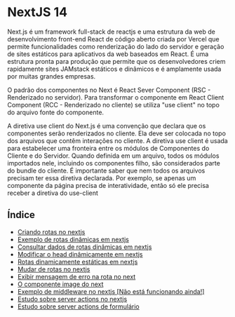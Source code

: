 # NextJS 14

Next.js é um framework full-stack de reactjs e uma estrutura da web de desenvolvimento front-end React de código aberto criada por Vercel
que permite funcionalidades como renderização do lado do servidor e geração de sites estáticos para aplicativos da web baseados em React.
É uma estrutura pronta para produção que permite que os desenvolvedores criem
rapidamente sites JAMstack estáticos e dinâmicos e é amplamente usada por muitas grandes empresas.

O padrão dos componentes no Next é React Sever Component (RSC - Renderizado no servidor). Para transformar o componente em React Client Component
(RCC - Renderizado no cliente) se utiliza
"use client" no topo do arquivo fonte do componente.

A diretiva use client do Next.js é uma convenção que declara que os componentes serão renderizados no cliente. Ela deve ser colocada no topo dos arquivos que contêm interações no cliente. 
A diretiva use client é usada para estabelecer uma fronteira entre os módulos de Componentes do Cliente e do Servidor. Quando definida em um arquivo,
todos os módulos importados nele, incluindo os componentes filho, são considerados parte do bundle do cliente. 
É importante saber que nem todos os arquivos precisam ter essa diretiva declarada. Por exemplo, se apenas um componente
da página precisa de interatividade, então só ele precisa receber a diretiva do use-client

## Índice

- [Criando rotas no nextjs](https://github.com/Dirack/Estudos/tree/master/react/nextjs14/criando_rotas#criando-rotas-no-nextjs)
- [Exemplo de rotas dinâmicas em nextjs](https://github.com/Dirack/Estudos/tree/master/react/nextjs14/rotas_dinamicas#exemplo-de-rotas-din%C3%A2micas-em-nextjs14)
- [Consultar dados de rotas dinâmicas em nextjs](https://github.com/Dirack/Estudos/tree/master/react/nextjs14/consultando_rotas_dinamicas#consultar-dados-de-rotas-din%C3%A2micas-em-nextjs)
- [Modificar o head dinâmicamente em nextjs](https://github.com/Dirack/Estudos/tree/master/react/nextjs14/generateMetadata#modificar-o-head-din%C3%A2micamente-em-nextjs)
- [Rotas dinamicamente estáticas em nextjs](https://github.com/Dirack/Estudos/tree/master/react/nextjs14/dinamicamente_statics#rotas-dinamicamente-est%C3%A1ticas-em-nextjs)
- [Mudar de rotas no nextjs](https://github.com/Dirack/Estudos/tree/master/react/nextjs14/mudar_rota#mudar-de-rotas-no-nextjs)
- [Exibir mensagem de erro na rota no next](https://github.com/Dirack/Estudos/tree/master/react/nextjs14/erro_na_rota#exibir-mensagem-de-erro-na-rota-no-next)
- [O componente image do next](https://github.com/Dirack/Estudos/tree/master/react/nextjs14/componente_image#o-componente-image-do-next)
- [Exemplo de middleware no nextjs [Não está funcionando ainda!]](https://github.com/Dirack/Estudos/tree/master/react/nextjs14/middleware#exemplo-de-middleware-no-nextjs)
- [Estudo sobre server actions no nextjs](https://github.com/Dirack/Estudos/tree/master/react/nextjs14/server_actions#estudo-sobre-server-actions-no-nextjs)
- [Estudo sobre server actions de formulário](https://github.com/Dirack/Estudos/tree/master/react/nextjs14/server_actions_form#estudo-sobre-server-actions-de-formul%C3%A1rio)
